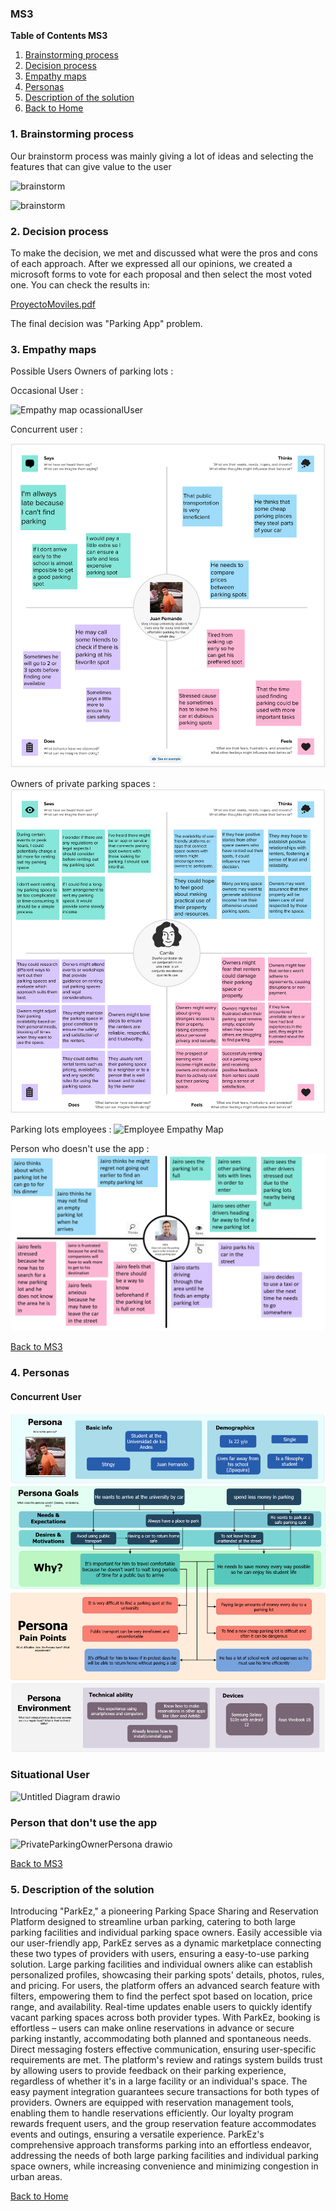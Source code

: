 ### MS3
**Table of Contents MS3**
1. [Brainstorming process](#1-brainstorming-process)
2. [Decision process](#2-decision-process)
3. [Empathy maps](#3-empathy-maps)
4. [Personas](#4-personas)
5. [Description of the solution](#5-description-of-the-solution)
6. [Back to Home](../README.md)

### 1. Brainstorming process

Our brainstorm process was mainly giving a lot of ideas and selecting the features that can give value to the user

![brainstorm](https://github.com/ISIS3510-202320-Team13/Wiki/assets/69475004/593ecf39-488d-4d99-8fa9-7da9f263c7c5)

![brainstorm](https://github.com/ISIS3510-202320-Team13/Wiki/assets/69475004/6f15e60d-4778-4d52-acdf-4e398d089680)


### 2. Decision process

To make the decision, we met and discussed what were the pros and cons of each approach. After we expressed all our opinions, we created a microsoft forms to vote for each proposal and then select the most voted one. You can check the results in:

[ProyectoMoviles.pdf](../assets/MS3/ProyectoMoviles.pdf)

The final decision was "Parking App" problem.

### 3. Empathy maps
Possible Users
Owners of parking lots :


Occasional User :

<img width="263" alt="Empathy map ocassionalUser" src="https://github.com/ISIS3510-202320-Team13/Wiki/assets/89409633/fb42a1b4-61b1-4574-ba60-e4ddc697f0af">


Concurrent user :

![Empathy map Concurrent user](https://github.com/ISIS3510-202320-Team13/Wiki/blob/main/assets/MS3/empathyMapRecurringUser.png)

Owners of private parking spaces :
![Empathy map InvidualOwner](https://github.com/ISIS3510-202320-Team13/Wiki/blob/main/assets/MS3/empathy_map_jd.lugo.png)

Parking lots employees :
![Employee Empathy Map](https://github.com/ISIS3510-202320-Team13/Wiki/assets/57652524/39b0a5a6-1cf5-4813-a93c-004d415e2687)

Person who doesn't use the app :
![Empathy Map Sepenuela](https://github.com/ISIS3510-202320-Team13/Wiki/blob/main/assets/MS3/EmpathyMap_PersonWhoDoesNotUseApp.jpg.png)


[Back to MS3](#ms3)
### 4. Personas 

#### Concurrent User
![User Concurrente](https://github.com/ISIS3510-202320-Team13/Wiki/blob/main/assets/MS3/persona_concurrent_user.png)
### Situational User
![Untitled Diagram drawio](https://github.com/ISIS3510-202320-Team13/Wiki/assets/89409633/009b2298-7673-4593-96e1-fdd7c767b9e0)
### Person that don't use the app
![PrivateParkingOwnerPersona drawio](https://github.com/ISIS3510-202320-Team13/Wiki/assets/89409633/d0b4b3d1-db37-4b9d-a7a8-cc999e068c3d)


[Back to MS3](#ms3)
### 5. Description of the solution
Introducing "ParkEz," a pioneering Parking Space Sharing and Reservation Platform designed to streamline urban parking, catering to both large parking facilities and individual parking space owners. Easily accessible via our user-friendly app, ParkEz serves as a dynamic marketplace connecting these two types of providers with users, ensuring a easy-to-use parking solution. Large parking facilities and individual owners alike can establish personalized profiles, showcasing their parking spots' details, photos, rules, and pricing. For users, the platform offers an advanced search feature with filters, empowering them to find the perfect spot based on location, price range, and availability. Real-time updates enable users to quickly identify vacant parking spaces across both provider types. With ParkEz, booking is effortless – users can make online reservations in advance or secure parking instantly, accommodating both planned and spontaneous needs. Direct messaging fosters effective communication, ensuring user-specific requirements are met. The platform's review and ratings system builds trust by allowing users to provide feedback on their parking experience, regardless of whether it's in a large facility or an individual's space. The easy payment integration guarantees secure transactions for both types of providers. Owners are equipped with reservation management tools, enabling them to handle reservations efficiently. Our loyalty program rewards frequent users, and the group reservation feature accommodates events and outings, ensuring a versatile experience. ParkEz's comprehensive approach transforms parking into an effortless endeavor, addressing the needs of both large parking facilities and individual parking space owners, while increasing convenience and minimizing congestion in urban areas.

[Back to Home](../README.md)
